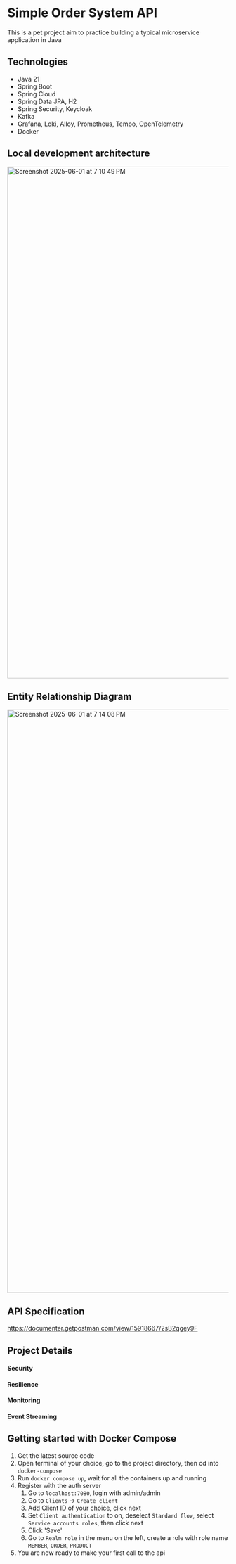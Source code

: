 # Simple Order System API

This is a pet project aim to practice building a typical microservice application in Java

## Technologies

- Java 21
- Spring Boot
- Spring Cloud
- Spring Data JPA, H2
- Spring Security, Keycloak
- Kafka
- Grafana, Loki, Alloy, Prometheus, Tempo, OpenTelemetry
- Docker

## Local development architecture
<img width="1164" alt="Screenshot 2025-06-01 at 7 10 49 PM" src="https://github.com/user-attachments/assets/6028ae83-fe7e-427f-b998-b769cec45041" />

## Entity Relationship Diagram
<img width="1327" alt="Screenshot 2025-06-01 at 7 14 08 PM" src="https://github.com/user-attachments/assets/dcebb432-cc1b-482a-895d-0c02bcc3405a" />

## API Specification
https://documenter.getpostman.com/view/15918667/2sB2qgey9F

## Project Details

#### Security

#### Resilience

#### Monitoring

#### Event Streaming

## Getting started with Docker Compose

1. Get the latest source code
2. Open terminal of your choice, go to the project directory, then cd into `docker-compose`
3. Run `docker compose up`, wait for all the containers up and running
4. Register with the auth server
    1. Go to `localhost:7080`, login with admin/admin
    2. Go to `Clients` -> `Create client`
    3. Add Client ID of your choice, click next
    4. Set `Client authentication` to on, deselect `Stardard flow`, select `Service accounts roles`, then click next
    5. Click 'Save'
    6. Go to `Realm role` in the menu on the left, create a role with role name `MEMBER`, `ORDER`, `PRODUCT`
5. You are now ready to make your first call to the api
